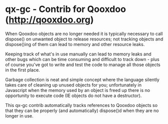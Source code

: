 qx-gc - Contrib for Qooxdoo (http://qooxdoo.org)
================================================

When Qooxdoo objects are no longer needed it is typically necessary to call dispose() on
unwanted object to release resources; not tracking objects and dispose()ing of them can 
lead to memory and other resource leaks.

Keeping track of what's in use manually can lead to memory leaks and other bugs which can
be time consuming and difficult to track down - plus of course you've got to write and test
the code to manage all those objects in the first place.

Garbage collection is neat and simple concept where the language silently takes care of 
cleaning up unused objects for you; unfortunately in Javascript when the memory used by an
object is freed up there is no opportunity to execute code (IE objects do not have a 
destructor).

This qx-gc contrib automatically tracks references to Qooxdoo objects so that they can be
properly (and automatically) dispose()d when they are no longer in use.  

